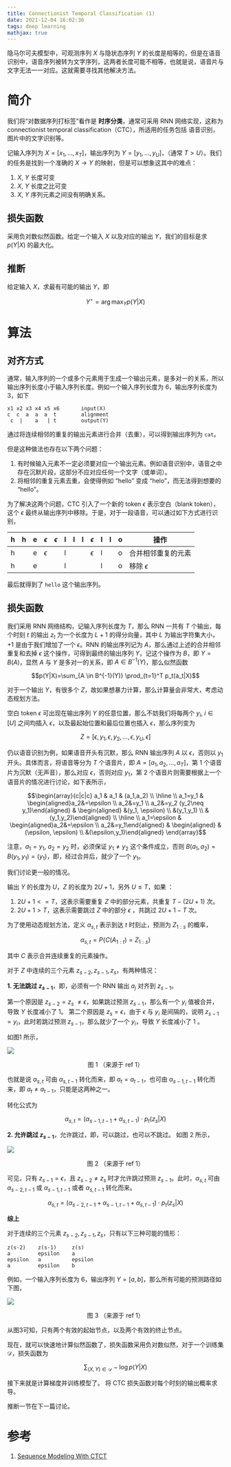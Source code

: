 ```yaml
---
title: Connectionist Temporal Classification (1)
date: 2021-12-04 16:02:36
tags: deep learning
mathjax: true
---
```


隐马尔可夫模型中，可观测序列 $X$ 与隐状态序列 $Y$ 的长度是相等的，但是在语音识别中，语音序列被转为文字序列，这两者长度可能不相等，也就是说，语音片与文字无法一一对应。这就需要寻找其他解决方法。
<!--more-->

# 简介

我们将“对数据序列打标签”看作是 **时序分类**，通常可采用 RNN 网络实现，这称为 connectionist temporal classification（CTC），所适用的任务包括 语音识别，图片中的文字识别等。


记输入序列为 $X=[x_1,\ldots, x_T]$，输出序列为 $Y=[y_1,\ldots,y_U]$，（通常 $T > U$）。我们的任务是找到一个准确的 $X \rightarrow Y$ 的映射，但是可以想象这其中的难点：
1. $X, \ Y$ 长度可变
2. $X, \ Y$ 长度之比可变
3. $X, \ Y$ 序列元素之间没有明确关系。

## 损失函数
采用负对数似然函数。给定一个输入 $X$ 以及对应的输出 $Y$，我们的目标是求 $p(Y|X)$ 的最大化。

## 推断
给定输入 $X$，求最有可能的输出 $Y$，即

$$Y^{\star}=\arg \max_Y p(Y|X)$$

# 算法

## 对齐方式
通常，输入序列的一个或多个元素用于生成一个输出元素，是多对一的关系，所以输出序列长度小于输入序列长度。例如一个输入序列长度为 6，输出序列长度为 3，如下
```
x1 x2 x3 x4 x5 x6       input(X)
c  c  a  a  a  t        alignment
 c  |    a   | t        output(Y)
```
通过将连续相邻的重复的输出元素进行合并（去重），可以得到输出序列为 `cat`。

但是这种做法也存在以下两个问题：
1. 有时候输入元素不一定必须要对应一个输出元素。例如语音识别中，语音之中存在沉默片段，这部分不应对应任何一个文字（或单词）。
2. 将相邻的重复元素去重，会使得例如 “hello” 变成 “helo”，而无法得到想要的 “hello”。

为了解决这两个问题，CTC 引入了一个新的 token $\epsilon$ 表示空白（blank token），这个 $\epsilon$ 最终从输出序列中移除。于是，对于一段语音，可以通过如下方式进行识别，

|h|h|e|$\epsilon$|$\epsilon$|l|l|l|$\epsilon$|l|l|o| 操作|
|--|--|--|--|--|--|--|--|--|--|--|--|--|
|h||e|$\epsilon$||l|||$\epsilon$|l||o|合并相邻重复的元素|
|h||e|||l||||l||o|移除 $\epsilon$|

最后就得到了 `hello` 这个输出序列。

## 损失函数
我们采用 RNN 网络结构，记输入序列长度为 $T$，那么 RNN 一共有 $T$ 个输出，每个时刻 $t$ 的输出 $z_t$ 为一个长度为 $L+1$ 的得分向量，其中 $L$ 为输出字符集大小，$+1$ 是由于我们增加了一个 $\epsilon$。RNN 的输出序列记为 $A$，那么通过上述的合并相邻重复和去掉 $\epsilon$ 这个操作，可得到最终的输出序列 $Y$，记这个操作为 $B$，即 $Y=B(A)$，显然 $A$ 与 $Y$ 是多对一的关系，即 $A \in B^{-1}(Y)$，那么似然函数

$$p(Y|X)=\sum_{A \in B^{-1}(Y)} \prod_{t=1}^T p_t(a_t|X)$$

对于一个输出 $Y$，有很多个 $Z$，故如果想暴力计算，那么计算量会非常大，考虑动态规划方法。

空白 token  $\epsilon$ 可出现在输出序列 $Y$ 的任意位置，那么不妨我们将每两个 $y_i , \ i \in [U]$ 之间均插入 $\epsilon$，以及最起始位置和最后位置也插入  $\epsilon$，那么序列变为

$$Z=[\epsilon, y_1,\epsilon, y_2,\ldots, \epsilon, y_U, \epsilon]$$

仍以语音识别为例，如果语音开头有沉默，那么 RNN 输出序列 $A$ 以 $\epsilon$，否则以 $y_1$ 开头。具体而言，将语音等分为 $T$ 个语音片，即 $A=[a_1,a_2,\ldots,a_T]$，第 1 个语音片为沉默（无声音），那么对应 $\epsilon$，否则对应 $y_1$，第 2 个语音片则需要根据上一个语音片的情况进行讨论，如下表所示，


$$\begin{array}{c|c|c}
a_1 & a_1 & (a_1,a_2)
\\
\hline
\\
a_1=y_1 & \begin{aligned}a_2&=\epsilon \\ a_2&=y_1 \\ a_2&=y_2 (y_2\neq y_1)\end{aligned} & \begin{aligned} &(y_1, \epsilon) \\ &(y_1,y_1) \\ &(y_1,y_2)\end{aligned}
\\
\hline
\\
a_1=\epsilon & \begin{aligned}a_2&=\epsilon \\ a_2&=y_1\end{aligned} & \begin{aligned} &(\epsilon, \epsilon) \\ &(\epsilon,y_1)\end{aligned}
\end{array}$$

注意，$a_1=y_1, \ a_2=y_2$ 时，必须保证 $y_1\neq y_2$ 这个条件成立，否则 $B(a_1,a_2)=B(y_1,y_1)=(y_1)$，即，经过合并后，就少了一个 $y_1$。

我们讨论更一般的情况。

输出 $Y$ 的长度为 $U$，$Z$ 的长度为 $2U+1$，另外 $U \le T$，如果 ：

1. $2U+1 <= T$，这表示需要重复 $Z$ 中的部分元素，共重复 $T-(2U+1)$ 次。
2. $2U+1 > T$，这表示需要跳过 $Z$ 中的部分 $\epsilon$ ，共跳过 $2U+1-T$ 次。


为了使用动态规划方法，定义 $\alpha_{s,t}$ 表示到达 $t$ 时刻止，预测为 $Z_{1:s}$ 的概率，

$$\alpha_{s,t}=P\{C(A_{1:t}) = Z_{1:s}\}$$

其中 $C$ 表示合并连续重复的元素操作。

对于 $Z$ 中连续的三个元素 $z_{s-2}, z_{s-1},z_s$，有两种情况：

**1. 无法跳过 $z_{s-1}$**，即，必须有一个 RNN 输出 $a_j$ 对齐到 $z_{s-1}$。

第一个原因是 $z_{s-2}=z_s \ \neq \epsilon$，如果跳过预测 $z_{s-1}$，那么有一个 $y_i$ 值被合并，导致 $Y$ 长度减小了 1。 第二个原因是 $z_s=\epsilon$，由于 $\epsilon$ 与 $y_i$ 是间隔的，说明 $z_{s-1}=y_i$，此时若跳过预测 $z_{s-1}$，那么就少了一个 $y_i$，导致 $Y$ 长度减小了 1 。

如图1 所示，

![](images/dl/CTC1.png)

<center>图 1 （来源于 ref 1）</center>

也就是说 $\alpha_{s,t}$ 可由 $\alpha_{s,t-1}$ 转化而来，即 $a_t=a_{t-1}$，也可由 $\alpha_{s-1,t-1}$ 转化而来，即 $a_t \neq a_{t-1}$，只能是这两种之一。

转化公式为

$$\alpha_{s,t}=(\alpha_{s-1,t-1}+\alpha_{s,t-1}) \cdot p_t(z_s|X)$$

**2. 允许跳过 $z_{s-1}$**，允许跳过，即，可以跳过，也可以不跳过。
如图 2 所示，

![](images/dl/CTC2.png)

<center>图 2 （来源于 ref 1）</center>

可见，只有 $z_{s-1}=\epsilon$，且 $z_{s-2}\neq z_s$ 时才允许跳过预测 $z_{s-1}$。此时，$\alpha_{s,t}$ 可由 $\alpha_{s-2,t-1}$ 或 $\alpha_{s-1,t-1}$ 或者 $\alpha_{s,t-1}$ 转化而来。

$$\alpha_{s,t}=(\alpha_{s-2,t-1}+\alpha_{s-1,t-1}+\alpha_{s,t-1})\cdot p_t(z_s|X)$$

**综上**

对于连续的三个元素 $z_{s-2},z_{s-1},z_s$，只有以下三种可能的情形： 
```
z(s-2)    z(s-1)     z(s)
a         epsilon    a
epsilon   a          epsilon
a         epsilon    b
```

例如，一个输入序列长度为 6，输出序列 $Y=[a,b]$，那么所有可能的预测路径如下图，

![](images/dl/CTC3.png)

<center>图 3 （来源于 ref 1）</center>

从图3可知，只有两个有效的起始节点，以及两个有效的终止节点。

现在，就可以快速地计算似然函数了，损失函数采用负对数似然，对于一个训练集 $\mathcal D$，损失函数为 

$$\sum_{(X,Y) \in \mathcal D} -\log p(Y|X)$$

接下来就是计算梯度并训练模型了。
将 CTC 损失函数对每个时刻的输出概率求导。


推断一节在下一篇讨论。


# 参考
1. [Sequence Modeling With CTCT](https://distill.pub/2017/ctc/)